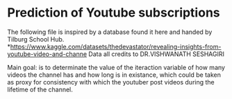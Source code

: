 # Prediction of Youtube subscriptions

The following file is inspired by a database found it here and handed by Tilburg School Hub.
*https://www.kaggle.com/datasets/thedevastator/revealing-insights-from-youtube-video-and-channe
Data all credits to DR.VISHWANATH SESHAGIRI

Main goal: is to determinate the value of the iteraction variable of how many videos the channel has and how long is in existance, which could be taken as proxy for consistency with which the youtuber post videos during the lifetime of the channel.

